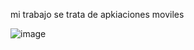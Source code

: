 mi trabajo se trata de apkiaciones moviles

![image](https://github.com/user-attachments/assets/fe6cc73b-92de-4f96-bfb3-69eec86ec31b)

